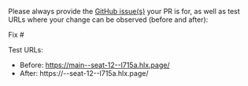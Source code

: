 Please always provide the [GitHub issue(s)](../issues) your PR is for, as well as test URLs where your change can be observed (before and after):

Fix #<gh-issue-id>

Test URLs:
- Before: https://main--seat-12--l715a.hlx.page/
- After: https://<branch>--seat-12--l715a.hlx.page/
